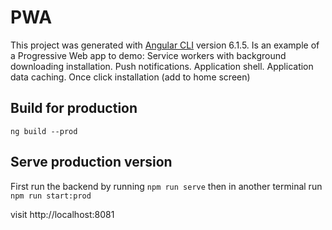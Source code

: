 # PWA
This project was generated with [Angular CLI](https://github.com/angular/angular-cli) version 6.1.5.
Is an example of a Progressive Web app to demo:
Service workers with background downloading installation.
Push notifications. 
Application shell.
Application data caching.
Once click installation (add to home screen)


## Build for production #
`ng build --prod`

## Serve production version ##
First run the backend by running `npm run serve`
then in another terminal run `npm run start:prod`

visit http://localhost:8081

